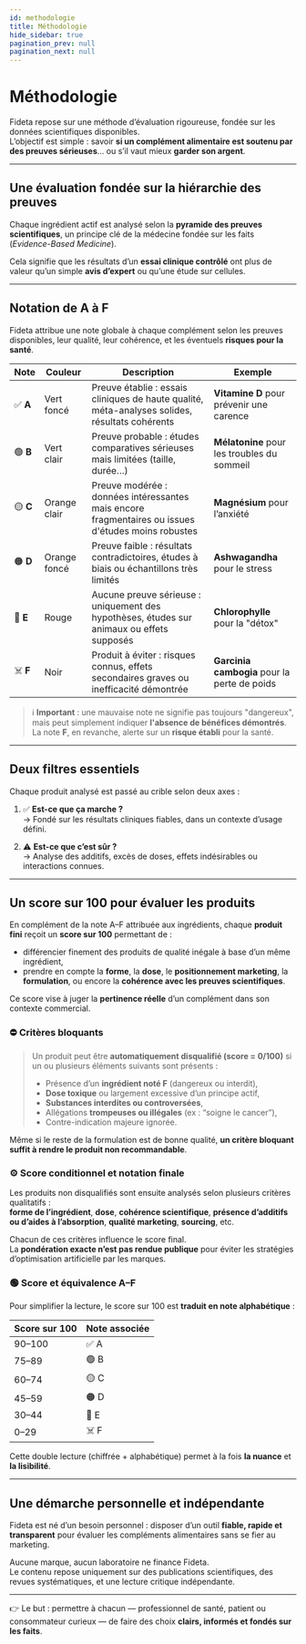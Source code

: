 ```yaml
---
id: methodologie
title: Méthodologie
hide_sidebar: true
pagination_prev: null
pagination_next: null
---
```


# Méthodologie

Fideta repose sur une méthode d’évaluation rigoureuse, fondée sur les données scientifiques disponibles.  
L’objectif est simple : savoir **si un complément alimentaire est soutenu par des preuves sérieuses**… ou s’il vaut mieux **garder son argent**.

---

## Une évaluation fondée sur la hiérarchie des preuves

Chaque ingrédient actif est analysé selon la **pyramide des preuves scientifiques**, un principe clé de la médecine fondée sur les faits (*Evidence-Based Medicine*).

Cela signifie que les résultats d’un **essai clinique contrôlé** ont plus de valeur qu’un simple **avis d’expert** ou qu’une étude sur cellules.

---

## Notation de A à F

Fideta attribue une note globale à chaque complément selon les preuves disponibles, leur qualité, leur cohérence, et les éventuels **risques pour la santé**.

| **Note** | **Couleur**     | **Description**                                                                                      | **Exemple**                                |
|----------|------------------|------------------------------------------------------------------------------------------------------|--------------------------------------------|
| ✅ **A** | Vert foncé      | Preuve établie : essais cliniques de haute qualité, méta-analyses solides, résultats cohérents       | **Vitamine D** pour prévenir une carence   |
| 🟢 **B** | Vert clair      | Preuve probable : études comparatives sérieuses mais limitées (taille, durée…)                      | **Mélatonine** pour les troubles du sommeil |
| 🟡 **C** | Orange clair    | Preuve modérée : données intéressantes mais encore fragmentaires ou issues d'études moins robustes   | **Magnésium** pour l’anxiété               |
| 🟠 **D** | Orange foncé    | Preuve faible : résultats contradictoires, études à biais ou échantillons très limités              | **Ashwagandha** pour le stress             |
| 🔴 **E** | Rouge           | Aucune preuve sérieuse : uniquement des hypothèses, études sur animaux ou effets supposés           | **Chlorophylle** pour la "détox"           |
| ☠️ **F** | Noir            | Produit à éviter : risques connus, effets secondaires graves ou inefficacité démontrée              | **Garcinia cambogia** pour la perte de poids |

> ℹ️ **Important** : une mauvaise note ne signifie pas toujours "dangereux", mais peut simplement indiquer **l'absence de bénéfices démontrés**.  
> La note **F**, en revanche, alerte sur un **risque établi** pour la santé.

---

## Deux filtres essentiels

Chaque produit analysé est passé au crible selon deux axes :

1. ✅ **Est-ce que ça marche ?**  
   → Fondé sur les résultats cliniques fiables, dans un contexte d’usage défini.

2. ⚠️ **Est-ce que c’est sûr ?**  
   → Analyse des additifs, excès de doses, effets indésirables ou interactions connues.

---

## Un score sur 100 pour évaluer les produits

En complément de la note A–F attribuée aux ingrédients, chaque **produit fini** reçoit un **score sur 100** permettant de :

- différencier finement des produits de qualité inégale à base d’un même ingrédient,
- prendre en compte la **forme**, la **dose**, le **positionnement marketing**, la **formulation**, ou encore la **cohérence avec les preuves scientifiques**.

Ce score vise à juger la **pertinence réelle** d’un complément dans son contexte commercial.

### ⛔ Critères bloquants

> Un produit peut être **automatiquement disqualifié (score = 0/100)** si un ou plusieurs éléments suivants sont présents :
>
> - Présence d’un **ingrédient noté F** (dangereux ou interdit),
> - **Dose toxique** ou largement excessive d’un principe actif,
> - **Substances interdites ou controversées**,
> - Allégations **trompeuses ou illégales** (ex : “soigne le cancer”),
> - Contre-indication majeure ignorée.

Même si le reste de la formulation est de bonne qualité, **un critère bloquant suffit à rendre le produit non recommandable**.

### ⚙️ Score conditionnel et notation finale

Les produits non disqualifiés sont ensuite analysés selon plusieurs critères qualitatifs :  
**forme de l’ingrédient**, **dose**, **cohérence scientifique**, **présence d’additifs ou d’aides à l’absorption**, **qualité marketing**, **sourcing**, etc.

Chacun de ces critères influence le score final.  
La **pondération exacte n’est pas rendue publique** pour éviter les stratégies d’optimisation artificielle par les marques.

### 🟢 Score et équivalence A–F

Pour simplifier la lecture, le score sur 100 est **traduit en note alphabétique** :

| Score sur 100 | Note associée |
|---------------|----------------|
| 90–100        | ✅ A            |
| 75–89         | 🟢 B            |
| 60–74         | 🟡 C            |
| 45–59         | 🟠 D            |
| 30–44         | 🔴 E            |
| 0–29          | ☠️ F            |

Cette double lecture (chiffrée + alphabétique) permet à la fois **la nuance** et **la lisibilité**.

---

## Une démarche personnelle et indépendante

Fideta est né d’un besoin personnel : disposer d’un outil **fiable, rapide et transparent** pour évaluer les compléments alimentaires sans se fier au marketing.

Aucune marque, aucun laboratoire ne finance Fideta.  
Le contenu repose uniquement sur des publications scientifiques, des revues systématiques, et une lecture critique indépendante.

---

👉 Le but : permettre à chacun — professionnel de santé, patient ou consommateur curieux — de faire des choix **clairs, informés et fondés sur les faits**.
